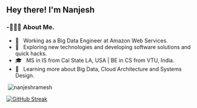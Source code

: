 ### 



<h2>Hey there! I'm Nanjesh</h2>
<h3> -👨🏻‍💻 About Me. </h3>

- 💼 &nbsp; Working as a Big Data Engineer at Amazon Web Services.
- 🤔 &nbsp; Exploring new technologies and developing software solutions and quick hacks.
- 🎓 &nbsp; MS in IS from Cal State LA, USA | BE in CS from VTU, India.
- 🌱 &nbsp; Learning more about Big Data, Cloud Architecture and Systems Design.


<p>&nbsp;<img src="https://github-readme-stats.vercel.app/api?username=nanjeshramesh&show_icons=true&locale=en" alt="nanjeshramesh" /></p>

[![GitHub Streak](https://streak-stats.demolab.com?user=nanjeshgowda&date_format=M%20j%5B%2C%20Y%5D)](https://git.io/streak-stats)

















